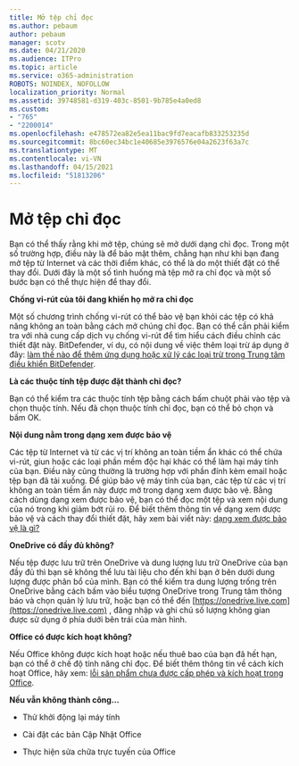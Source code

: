 ```yaml
---
title: Mở tệp chỉ đọc
ms.author: pebaum
author: pebaum
manager: scotv
ms.date: 04/21/2020
ms.audience: ITPro
ms.topic: article
ms.service: o365-administration
ROBOTS: NOINDEX, NOFOLLOW
localization_priority: Normal
ms.assetid: 39748581-d319-403c-8501-9b785e4a0ed8
ms.custom:
- "765"
- "2200014"
ms.openlocfilehash: e478572ea82e5ea11bac9fd7eacafb833253235d
ms.sourcegitcommit: 8bc60ec34bc1e40685e3976576e04a2623f63a7c
ms.translationtype: MT
ms.contentlocale: vi-VN
ms.lasthandoff: 04/15/2021
ms.locfileid: "51813206"
---
```

# <a name="file-open-read-only"></a>Mở tệp chỉ đọc

Bạn có thể thấy rằng khi mở tệp, chúng sẽ mở dưới dạng chỉ đọc. Trong một số trường hợp, điều này là để bảo mật thêm, chẳng hạn như khi bạn đang mở tệp từ Internet và các thời điểm khác, có thể là do một thiết đặt có thể thay đổi. Dưới đây là một số tình huống mà tệp mở ra chỉ đọc và một số bước bạn có thể thực hiện để thay đổi.
  
 **Chống vi-rút của tôi đang khiến họ mở ra chỉ đọc**
  
Một số chương trình chống vi-rút có thể bảo vệ bạn khỏi các tệp có khả năng không an toàn bằng cách mở chúng chỉ đọc. Bạn có thể cần phải kiểm tra với nhà cung cấp dịch vụ chống vi-rút để tìm hiểu cách điều chỉnh các thiết đặt này. BitDefender, ví dụ, có nội dung về việc thêm loại trừ áp dụng ở đây: [làm thế nào để thêm ứng dụng hoặc xử lý các loại trừ trong Trung tâm điều khiển BitDefender](https://aka.ms/AA6098i).
  
 **Là các thuộc tính tệp được đặt thành chỉ đọc?**
  
Bạn có thể kiểm tra các thuộc tính tệp bằng cách bấm chuột phải vào tệp và chọn thuộc tính. Nếu đã chọn thuộc tính chỉ đọc, bạn có thể bỏ chọn và bấm OK.
  
 **Nội dung nằm trong dạng xem được bảo vệ**
  
Các tệp từ Internet và từ các vị trí không an toàn tiềm ẩn khác có thể chứa vi-rút, giun hoặc các loại phần mềm độc hại khác có thể làm hại máy tính của bạn. Điều này cũng thường là trường hợp với phần đính kèm email hoặc tệp bạn đã tải xuống. Để giúp bảo vệ máy tính của bạn, các tệp từ các vị trí không an toàn tiềm ẩn này được mở trong dạng xem được bảo vệ. Bằng cách dùng dạng xem được bảo vệ, bạn có thể đọc một tệp và xem nội dung của nó trong khi giảm bớt rủi ro. Để biết thêm thông tin về dạng xem được bảo vệ và cách thay đổi thiết đặt, hãy xem bài viết này: [dạng xem được bảo vệ là gì?](https://support.office.com/article/d6f09ac7-e6b9-4495-8e43-2bbcdbcb6653)
  
 **OneDrive có đầy đủ không?**
  
Nếu tệp được lưu trữ trên OneDrive và dung lượng lưu trữ OneDrive của bạn đầy đủ thì bạn sẽ không thể lưu tài liệu cho đến khi bạn ở bên dưới dung lượng được phân bổ của mình. Bạn có thể kiểm tra dung lượng trống trên OneDrive bằng cách bấm vào biểu tượng OneDrive trong Trung tâm thông báo và chọn quản lý lưu trữ, hoặc bạn có thể đến [https://onedrive.live.com](https://onedrive.live.com) , đăng nhập và ghi chú số lượng không gian được sử dụng ở phía dưới bên trái của màn hình.
  
 **Office có được kích hoạt không?**
  
Nếu Office không được kích hoạt hoặc nếu thuê bao của bạn đã hết hạn, bạn có thể ở chế độ tính năng chỉ đọc. Để biết thêm thông tin về cách kích hoạt Office, hãy xem: [lỗi sản phẩm chưa được cấp phép và kích hoạt trong Office](https://support.office.com/article/0d23d3c0-c19c-4b2f-9845-5344fedc4380).
  
 **Nếu vẫn không thành công...**
  
- Thử khởi động lại máy tính
    
- Cài đặt các bản Cập Nhật Office
    
- Thực hiện sửa chữa trực tuyến của Office
    

